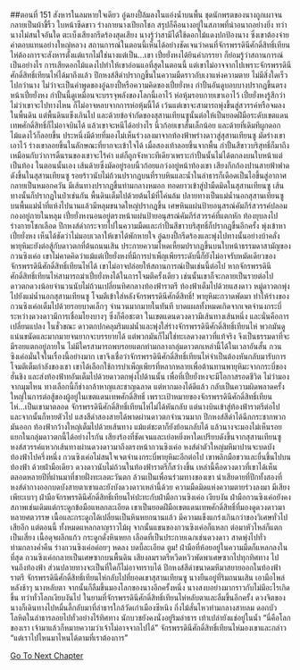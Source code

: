 ##ตอนที่ 151 สังหารในลมหายใจเดียว
อู๋ฉยงปี้ล้มลงในแอ่งน้ำบนพื้น
ชุดนักพรตของนางถูกเผาจนกลายเป็นผ้าขี้ริ้ว ใบหน้าซีดขาว ร่างกายนางเปียกโชก สรุปก็คือนางอยู่ในสภาพที่น่าอนาถอย่างยิ่ง
ทว่านางไม่สนใจอันใด ตะเบ็งเสียงกรีดร้องสุดเสียง
นางรู้ว่าสามีได้ใช้ดอกไม้แดงปกป้องนาง ซึ่งเขาต้องจ่ายค่าตอบแทนอย่างใหญ่หลวง
สถานการณ์ในตอนนี้เห็นได้อย่างชัดเจนว่าคนที่จักรพรรดินีศักดิ์สิทธิ์เทียนไห่ต้องการจะสังหารตั้งแต่แรกไม่ใช่นางแต่เป็น...เขา
เปี๋ยยั่งหงได้ยินคำภรรยา ก็ย่อมรู้ว่าสถานการณ์เป็นอย่างไร การเสียดอกไม้แดงไปทำให้เขาอ่อนแอที่สุดในตอนนี้
แต่เขาไม่อาจจากไปเพราะจักรพรรดินีศักดิ์สิทธิ์เทียนไห่ได้มาถึงแล้ว
ปีกหงส์สีดำปรากฏขึ้นในความมืดราวกับเงาแห่งความตาย
ไม่มีสิ่งใดเร็วไปกว่านาง ไม่ว่าจะเป็นคำพูดของอู๋ฉยงปี้หรือความคิดของเปี๋ยยั่งหง
กำปั้นอันดูบอบบางปรากฏขึ้นตรงหน้าเปี๋ยยั่งหง
กำปั้นนี้ดูเหมือนจะบรรจุพลังของโลกนี้เอาไว้ ห่อหุ้มรอบกายเขาเอาไว้
เปี๋ยยั่งหงรู้สึกว่าไม่ว่าเขาจะไปทางไหน ก็ไม่อาจหลบจากการห่อหุ้มนี้ได้ เว้นแต่เขาจะสามารถพุ่งขึ้นสู่สวรรค์หรือจมลงในพื้นดิน
แต่พื้นดินแข็งเกินไป และด้วยข้อจำกัดของสุสานเทียนซูนั้นต่อให้เป็นยอดฝีมือระดับเขตแดนเทพศักดิ์สิทธิ์ก็ไม่อาจบินได้ แล้วเขาจะหนีได้อย่างไร
นิ้วก้อยเขาสั่นเล็กน้อย และด้ายที่เดิมทีผูกดอกไม้แดงไว้ก็ลอยขึ้น
ประหนึ่งมีด้ายที่มองไม่เห็นร่วงลงมาจากท้องฟ้าพร่างดาวสู่สุสานเทียนซู มัดร่างเขาเอาไว้
ร่างเขาลอยขึ้นในลักษณะที่ยากจะเข้าใจได้
เมื่อสองเท้าลอยขึ้นจากพื้น กำปั้นสีขาวบริสุทธิ์ก็มาถึง
เหมือนกับว่าการดิ้นรนของเขาจะไร้ค่า แต่ก็ถูกจังหวะทีเดียวเพราะกำปั้นนั้นไม่ได้ตกลงบนใบหน้าแต่เป็นท้อง
ในตอนนั้นเอง เส้นด้ายซึ่งมัดอยู่รอบนิ้วก้อยแกว่งอยู่หน้าท้องเขา
เสียงกึกก้องปานสายฟ้าฟาดดังขึ้นในสุสานเทียนซู รอยร้าวนับไม่ถ้วนปรากฏบนที่ราบหินและน้ำในลำธารก็เดือดเป็นไอขึ้นสู่อากาศ กลายเป็นหมอกควัน
มีเส้นทางปรากฏขึ้นท่ามกลางหมอก ทอดยาวเข้าสู่ป่ามืดมิดในสุสานเทียนซู
เส้นทางนั้นก็ปรากฏในป่าเช่นกัน พื้นดินเต็มไปด้วยต้นไม้ที่โค่นล้ม
ปลายทางเป็นแม่น้ำนอกสุสานเทียนซู บนพื้นแม่น้ำที่แห้งไปนานแล้วมีหลุมขนาดใหญ่ปรากฏขึ้น เศษหินแผ่นป้ายอนุสรณ์คัมภีร์สวรรค์ปลอมกองอยู่ภายในหลุม
เปี๋ยยั่งหงนอนอยู่ตรงหน้าแผ่นป้ายอนุสรณ์คัมภีร์สวรรค์ที่แตกหัก ท้องยุบลงไป ร่างกายโชกเลือด
ปีกหงส์ดำกระจายไปในความมืดและกำปั้นสีขาวบริสุทธิ์ก็ปรากฏขึ้นอีกครั้ง พุ่งเข้าหาเปี๋ยยั่งหง เห็นได้ชัดว่าไม่มอบเวลาให้เขาได้พักหายใจ
อู๋ฉยงปี้กรีดร้องและพุ่งไปทางนั้นอย่างบ้าคลั่ง
พายุหิมะยังต่อสู้กับดาวตกที่ต้นถนนเสิน ประกายความโหดเหี้ยมปรากฏขึ้นบนใบหน้าธรรมดาสามัญของกวนซิงเค่อ
เขาไม่คาดคิดว่าแม้แต่เปี๋ยยั่งหงที่มีการบำเพ็ญเพียรระดับนี้ก็ยังไม่อาจรับหมัดเดียวของจักรพรรดินีศักดิ์สิทธิ์เทียนไห่ได้
เขาไม่อาจปล่อยให้สถานการณ์เป็นเช่นนี้ต่อไป หากจักรพรรดินีศักดิ์สิทธิ์เทียนไห่สามารถฆ่าเปี๋ยยั่งหงได้ในการโจมตีครั้งเดียว เช่นนั้นเขาก็จะกลายเป็นรายต่อไป
ดาวตกดวงน้อยจำนวนนับไม่ถ้วนเปลี่ยนทิศกลางท้องฟ้าราตรี ท้องฟ้าเต็มไปด้วยแสงดาว หมู่ดาวตกพุ่งไปยังแม่น้ำนอกสุสานเทียนซู โจมตีเข้าใส่หลังจักรพรรดินีศักดิ์สิทธิ์!
พายุหิมะกวาดพัดมา ทำให้ร่างของกวนซิงเค่อเต็มไปด้วยรอยบาดเล็กๆ จำนวนมากมายในทันที บาดแผลทั้งหมดเกิดจากเจตจำนงกระบี่
ระหว่างดวงดาวมีการเชื่อมโยงบางๆ ซึ่งก็คือชะตา ในเขตแดนดวงดาวมีเส้นทางเส้นหนึ่ง และนั่นคือการเปลี่ยนแปลง
ในชั่วขณะ ดาวตกปกคลุมริมแม่น้ำและพุ่งใส่ร่างจักรพรรดินีศักดิ์สิทธิ์เทียนไห่ พวกมันดูแน่นขนัดและมากมายจนยากจะบรรยายได้ แต่พวกมันก็ไม่ใช่ทะเลดวงดาวที่แท้จริง จึงเป็นธรรมดาที่จะมีรอยแตกอยู่ภายใน
ไม่มีใครสามารถพบรอยแตกท่ามกลางกลุ่มดาวตกเหล่านี้ได้ในเวลาอันสั้น
กวนซิงเค่อมั่นใจในเรื่องนี้อย่างมาก เขาจึงเชื่อว่าจักรพรรดินีศักดิ์สิทธิ์เทียนไห่จำเป็นต้องหันกลับมารับการโจมตีเต็มกำลังของเขา
เขาได้เลือกใช้การบำเพ็ญเพียรที่หลากหลายเพื่อต้านทานพายุหิมะจากกระบี่ของฮั่นชิง และส่งท้องฟ้าทอันเต็มไปด้วยดาวตกพุ่งไปด้านนั้น เพื่อที่เปี๋ยยั่งหงจะมีโอกาสรอดชีวิต
ไม่ว่ามองจากมุมไหน ทางเลือกนี้ก็ช่างกล้าหาญและชาญฉลาด แต่หากมองได้ดีแล้ว กลับเป็นความผิดพลาดครั้งใหญ่ในการต่อสู้ของผู้อยู่ในเขตแดนเทพศักดิ์สิทธิ์
เพราะเป้าหมายของจักรพรรดินีศักดิ์สิทธิ์เทียนไห่...เป็นเขามาตลอด
จักรพรรดินีศักดิ์สิทธิ์เทียนไห่ไม่ได้หันกลับ แต่นางบินเข้าสู่ท้องฟ้าราตรีต่อไป และจากนั้นก็หายตัวไป
แสงสีดำสองสายได้พาดผ่านดาวตกจำนวนมาก ปีกหงส์สีดำได้ฉีกกระชากพวกมันออก
ท้องฟ้ากว้างใหญ่เต็มไปด้วยเส้นทาง แม้แต่ชะตาก็ยังย้อนกลับได้ แล้วนางจะมองไม่เห็นรอยแยกในกลุ่มดาวตกนี้ได้อย่างไรกัน
เสียงร้องที่ชัดเจนและเย่อหยิ่งหาใดเปรียบดังขึ้นจากสุสานเทียนซู
หงส์สวรรค์แหวกเส้นทางผ่านดวงดาวมาถึงตรงหน้ากวนซิงเค่อ
หงส์ดำตัวใหญ่มหึมาปานจะบดบังท้องฟ้าไปครึ่งหนึ่ง
กวนซิงเค่อไม่สนใจเจตจำนงกระบี่พายุหิมะอีกต่อไป เขาพลิกมือขวาและยื่นขึ้นไปบนท้องฟ้า
ด้วยฝ่ามือเดียว ดวงดาวนับไม่ถ้วนในท้องฟ้าราตรีก็สว่างขึ้น เหล่านี้คือดวงดาวที่เขาได้เห็นตลอดหลายปีที่ผ่านมาที่ชายฝั่งทะเลตะวันตก ล้วนเป็นเพื่อนร่วมทางของเขา
น่าเสียดายที่ปีกทั้งสองที่หงส์ดำกางออกบดบังสายตาเขาและยังบังดวงดาวเหล่านี้ด้วย
ความมืดมิดแห่งความตายร่วงลงมา
มีเสียงเพียะเบาๆ
ฝ่ามือจักรพรรดินีศักดิ์สิทธิ์เทียนไห่ปะทะกับฝ่ามือกวนซิงเค่อ
เงียบงัน
ฝ่ามือกวนซิงเค่อยังคงสภาพเช่นเดิมแต่กระดูกข้อมือแหลกละเอียด
เขาเป็นยอดฝีมือเขตแดนเทพศักดิ์สิทธิ์ที่มองดูดวงดาวมาหลายศตวรรษ เนื้อและกระดูกได้เปลี่ยนเป็นหินหยกนานแล้ว มีความแข็งแกร่งเกินกว่าของวิเศษทั่วไปเสียอีก
แต่ตอนนี้ ทั้งหมดแหลกลาญราวไม้ผุ
จากนั้นแขนของกวนซิงเค่อก็แหลก ต่อมาหัวไหล่ก็แตกเป็นเสี่ยง
เนื้อดุจผลึกแก้ว กระดูกดั่งหินหยก เลือดที่เป็นประกายเฉกเช่นดวงดาว สาดพุ่งไปทั่วท่ามกลางค่ำคืน
ร่างกวนซิงเค่อค่อยๆ หดลง บดบี้ละเอียด
ตูม!
ฝ่ามือที่ห้อยอยู่ในความมืดก็แหลกลงในที่สุด
กวนซิงเค่อกลายเป็นเศษซากบนพื้นดิน
เสียงลมราตรีหวีดหวิวพัดพาเศษซากไปทุกทิศทาง ไปจนถึงท้องฟ้า ส่วนปลายทางจะเป็นที่ใดก็ไม่อาจทราบได้
ปีกหงส์สีดำขนาดมหึมาสยายออกในท้องฟ้าราตรี
จักรพรรดินีศักดิ์สิทธิ์เทียนไห่กลับไปที่ยอดเขาสุสานเทียนซู
นางยืนอยู่ที่ริมถนนเสิน เอามือไพล่หลังช้าๆ
นางหลับตา จากนั้นก็ลืมขึ้นมองโลกของนางอีกครั้งหนึ่ง
นางสงบอย่างมากราวกับไม่มีอะไรเกิดขึ้น
ทว่าทั่วโลกเงียบงันไป
ในยามที่จักรพรรดินีศักดิ์สิทธิ์เทียนไห่หลับตาและลืมขึ้นอีกครั้ง ดวงจิตของนางก็เดินทางไปหมื่นลี้กลับมาที่ลำธารใกล้วัดเก่าเมืองซีหนิง
กิ่งไม้สั่นไหวท่ามกลางสายลม
ดอกบัวโลหิตในลำธารลอยไปทั่วอย่างไร้ทิศทาง
นักบวชยังคงนั่งอยู่ริมลำธาร เท้าเปล่ายังแช่อยู่ในน้ำ
“นี่คือโลกของเรา เจ้ามาแล้วก็หมายความว่าเจ้าไม่อาจจากไปได้”
จักรพรรดินีศักดิ์สิทธิ์เทียนไห่มองเขาและกล่าว “แต่เราไปไหนมาไหนได้ตามที่เราต้องการ”


[Go To Next Chapter]( ./661.md)